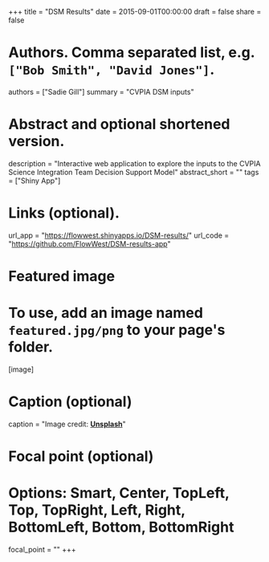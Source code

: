 +++
title = "DSM Results"
date = 2015-09-01T00:00:00
draft = false
share = false

# Authors. Comma separated list, e.g. `["Bob Smith", "David Jones"]`.
authors = ["Sadie Gill"]
summary = "CVPIA DSM inputs"

# Abstract and optional shortened version.
description = "Interactive web application to explore the inputs to the CVPIA Science Integration Team Decision Support Model"
abstract_short = ""
tags = ["Shiny App"]

# Links (optional).
url_app = "https://flowwest.shinyapps.io/DSM-results/"
url_code = "https://github.com/FlowWest/DSM-results-app"

# Featured image
# To use, add an image named `featured.jpg/png` to your page's folder. 
[image]
  # Caption (optional)
  caption = "Image credit: [**Unsplash**](https://unsplash.com/photos/jdD8gXaTZsc)"

  # Focal point (optional)
  # Options: Smart, Center, TopLeft, Top, TopRight, Left, Right, BottomLeft, Bottom, BottomRight
  focal_point = ""
+++